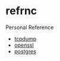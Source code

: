 # refrnc
Personal Reference

* [tcpdump](./tcpdump.md)
* [openssl](./openssl.md)
* [postgres](./postgres.md)
